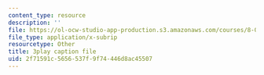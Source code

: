 ```yaml
---
content_type: resource
description: ''
file: https://ol-ocw-studio-app-production.s3.amazonaws.com/courses/8-04-quantum-physics-i-spring-2016/2f71591c5656537f9f74446d8ac45507_vWGP5dogNm8.vtt
file_type: application/x-subrip
resourcetype: Other
title: 3play caption file
uid: 2f71591c-5656-537f-9f74-446d8ac45507
---
```

